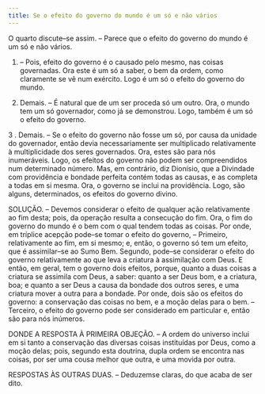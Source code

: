 ```yaml
---
title: Se o efeito do governo do mundo é um só e não vários
---
```


O quarto discute–se assim. – Parece que o efeito do governo do mundo é um só e não vários.  

1. – Pois, efeito do governo é o causado pelo mesmo, nas coisas governadas. Ora este é um só a saber, o bem da ordem, como claramente se vê num exército. Logo é um só o efeito do governo do mundo.  

2. Demais. – É natural que de um ser proceda só um outro. Ora, o mundo tem um só governador, como já se demonstrou. Logo, também é um só o efeito do governo.  

3 . Demais. – Se o efeito do governo não fosse um só, por causa da unidade do governador, então devia necessariamente ser multiplicado relativamente à multiplicidade dos seres governados. Ora, estes são para nós inumeráveis. Logo, os efeitos do governo não podem ser compreendidos num determinado número.  Mas, em contrário, diz Dionísio, que a Divindade com providência e bondade perfeita contém todas as causas, e as completa a todas em si mesma. Ora, o governo se inclui na providência. Logo, são alguns, determinados, os efeitos do governo divino.  

SOLUÇÃO. – Devemos considerar o efeito de qualquer ação relativamente ao fim desta; pois, da operação resulta a consecução do fim. Ora, o fim do governo do mundo é o bem com o qual tendem todas as coisas. Por onde, em tríplice acepção pode–se tomar o efeito do governo, – Primeiro, relativamente ao fim, em si mesmo; e, então, o governo só tem um efeito, que é assimilar–se ao Sumo Bem. Segundo, pode–se considerar o efeito do governo relativamente ao que leva a criatura à assimilação com Deus. E então, em geral, tem o governo dois efeitos, porque, quanto a duas coisas a criatura se assimila com Deus, a saber: quanto a ser Deus bom, e a criatura, boa; e quanto a ser Deus a causa da bondade dos outros seres, e uma criatura mover a outra para a bondade. Por onde, dois são os efeitos do governo: a conservação das coisas no bem, e a moção delas para o bem. – Terceiro, o efeito do governo pode ser considerado em particular e, então são para nós inúmeros.  

DONDE A RESPOSTA À PRIMEIRA OBJEÇÃO. – A ordem do universo inclui em si tanto a conservação das diversas coisas instituídas por Deus, como a moção delas; pois, segundo esta doutrina, dupla ordem se encontra nas coisas, por ser uma cousa melhor que outra, e uma movida por outra.  

RESPOSTAS ÀS OUTRAS DUAS. – Deduzemse claras, do que acaba de ser dito.
